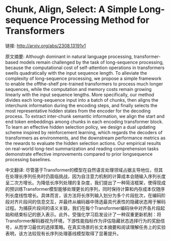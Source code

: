 # Chunk, Align, Select: A Simple Long-sequence Processing Method for Transformers

链接: http://arxiv.org/abs/2308.13191v1

原文摘要:
Although dominant in natural language processing, transformer-based models
remain challenged by the task of long-sequence processing, because the
computational cost of self-attention operations in transformers swells
quadratically with the input sequence length. To alleviate the complexity of
long-sequence processing, we propose a simple framework to enable the
offthe-shelf pre-trained transformers to process much longer sequences, while
the computation and memory costs remain growing linearly with the input
sequence lengths. More specifically, our method divides each long-sequence
input into a batch of chunks, then aligns the interchunk information during the
encoding steps, and finally selects the most representative hidden states from
the encoder for the decoding process. To extract inter-chunk semantic
information, we align the start and end token embeddings among chunks in each
encoding transformer block. To learn an effective hidden selection policy, we
design a dual updating scheme inspired by reinforcement learning, which regards
the decoders of transformers as environments, and the downstream performance
metrics as the rewards to evaluate the hidden selection actions. Our empirical
results on real-world long-text summarization and reading comprehension tasks
demonstrate effective improvements compared to prior longsequence processing
baselines.

中文翻译:
尽管基于Transformer的模型在自然语言处理领域占据主导地位，但其在处理长序列任务时仍面临挑战，因为自注意力机制的计算成本会随输入序列长度呈二次方增长。为降低长序列处理的复杂度，我们提出了一种简洁框架，使得现成的预训练Transformer模型能够处理更长的序列，同时保持计算和内存成本仅随序列长度线性增长。具体而言，该方法将长序列输入划分为多个片段批次，在编码阶段对齐片段间的信息交互，并最终从编码器中筛选最具代表性的隐藏状态用于解码过程。为捕获片段间的语义关联，我们在每个Transformer编码块中对齐各片段起始和结束标记的嵌入表示。此外，受强化学习启发设计了一种双重更新机制：将Transformer解码器视为环境，下游性能指标作为评估隐藏状态选择行为的奖励信号，从而学习最优的选择策略。在真实场景的长文本摘要和阅读理解任务上的实验表明，该方法较现有长序列处理基线模型取得了显著提升。
